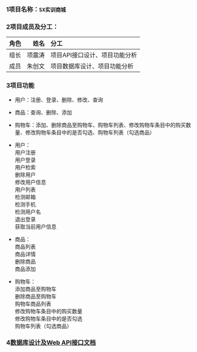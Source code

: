 ### 1项目名称：`SX实训商城`

### 2项目成员及分工：

| 角色       | 姓名   | 分工  |
| --------   | -----:  | :----  |
| 组长  |项震涛 | 项目API接口设计、项目功能分析 |
| 成员 |朱创文|项目数据库设计、项目功能分析|
	
### 3项目功能
- 用户：注册、登录、删除、修改、查询
- 商品：查询、删除、添加
- 购物车：添加、删除商品至购物车、购物车列表、修改购物车条目中的购买数量、修改购物车条目中的是否勾选、购物车列表（勾选商品）

- 用户：
	<br>用户注册
	<br>用户登录
	<br>用户检索
	<br>删除用户
	<br>修改用户信息
	<br>用户列表
	<br>检测邮箱
	<br>检测手机
	<br>检测用户名
	<br>退出登录
	<br>获取当前用户信息

- 商品：
	<br>商品列表
        <br>商品详情
	<br>删除商品
        <br>商品添加
- 购物车：
        <br>添加商品至购物车
        <br>删除商品至购物车
        <br>购物车商品列表
        <br>修改购物车条目中的购买数量
	<br>修改购物车条目中的是否勾选
        <br>购物车列表（勾选商品）
	
### 4[数据库设计及Web API接口文档](https://www.showdoc.cc/777080659809484?page_id=4304341245855561)
